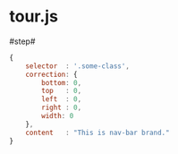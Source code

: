 tour.js
=======

#step#
```javascript
{
	selector  : '.some-class',
	correction: {
		bottom: 0,
		top   : 0,
		left  : 0,
		right : 0,
		width: 0
	},
	content   : "This is nav-bar brand."
}
```